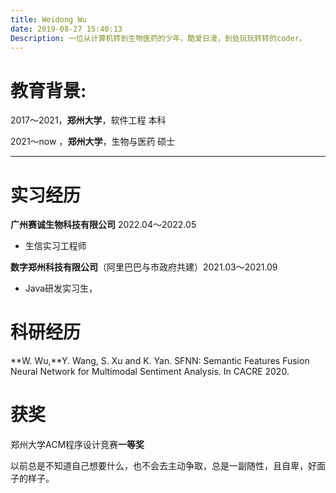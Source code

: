 ```yaml
---
title: Weidong Wu
date: 2019-08-27 15:40:13
Description: 一位从计算机转到生物医药的少年，酷爱日漫，到处玩玩转转的coder。
---
```


# 教育背景:

2017～2021，**郑州大学**，软件工程 本科                                 

2021～now ，**郑州大学**，生物与医药 硕士

---

# 实习经历

**广州赛诚生物科技有限公司**  2022.04～2022.05

- 生信实习工程师

**数字郑州科技有限公司**（阿里巴巴与市政府共建）2021.03～2021.09

- Java研发实习生，

# 科研经历

**W. Wu,**Y. Wang, S. Xu and K. Yan. SFNN: Semantic Features Fusion Neural Network for Multimodal Sentiment Analysis.  In CACRE 2020.

# 获奖

郑州大学ACM程序设计竞赛**一等奖**



以前总是不知道自己想要什么，也不会去主动争取，总是一副随性，且自卑，好面子的样子。

